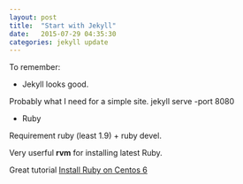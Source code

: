 ```yaml
---
layout: post
title:  "Start with Jekyll"
date:   2015-07-29 04:35:30
categories: jekyll update
---
```

To remember:

* Jekyll looks good.

Probably what I need for a simple site.
jekyll serve -port 8080

* Ruby

Requirement ruby (least 1.9) + ruby devel.

Very userful **rvm** for installing latest Ruby.

Great tutorial [Install Ruby on Centos 6](https://www.digitalocean.com/community/tutorials/how-to-install-ruby-on-rails-on-centos-6-with-rvm)

[jekyll]:      http://jekyllrb.com
